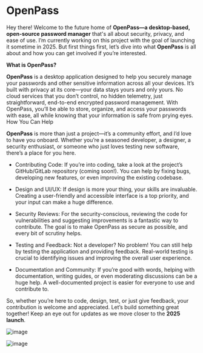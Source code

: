 # OpenPass
Hey there! Welcome to the future home of **OpenPass—a desktop-based, open-source password manager** that's all about security, privacy, and ease of use. I’m currently working on this project with the goal of launching it sometime in 2025. But first things first, let’s dive into what **OpenPass** is all about and how you can get involved if you’re interested.

**What is OpenPass?**

**OpenPass** is a desktop application designed to help you securely manage your passwords and other sensitive information across all your devices. It’s built with privacy at its core—your data stays yours and only yours. No cloud services that you don’t control, no hidden telemetry, just straightforward, end-to-end encrypted password management. With OpenPass, you’ll be able to store, organize, and access your passwords with ease, all while knowing that your information is safe from prying eyes.
How You Can Help

**OpenPass** is more than just a project—it’s a community effort, and I’d love to have you onboard. Whether you’re a seasoned developer, a designer, a security enthusiast, or someone who just loves testing new software, there’s a place for you here.

- Contributing Code: If you’re into coding, take a look at the project’s GitHub/GitLab repository (coming soon!). You can help by fixing bugs, developing new features, or even improving the existing codebase.

- Design and UI/UX: If design is more your thing, your skills are invaluable. Creating a user-friendly and accessible interface is a top priority, and your input can make a huge difference.

- Security Reviews: For the security-conscious, reviewing the code for vulnerabilities and suggesting improvements is a fantastic way to contribute. The goal is to make OpenPass as secure as possible, and every bit of scrutiny helps.

- Testing and Feedback: Not a developer? No problem! You can still help by testing the application and providing feedback. Real-world testing is crucial to identifying issues and improving the overall user experience.

- Documentation and Community: If you’re good with words, helping with documentation, writing guides, or even moderating discussions can be a huge help. A well-documented project is easier for everyone to use and contribute to.

So, whether you’re here to code, design, test, or just give feedback, your contribution is welcome and appreciated. Let’s build something great together! Keep an eye out for updates as we move closer to the **2025 launch**.

![image](https://github.com/user-attachments/assets/5ebc3ce2-3c02-4381-8940-53f8b8753069)

![image](https://github.com/user-attachments/assets/bf8cc804-5a7b-4ed2-9de6-532d13a163e0)
